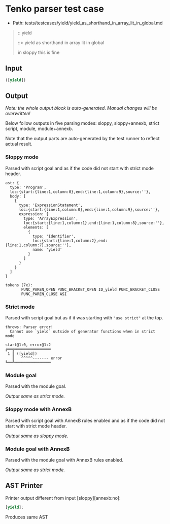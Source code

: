 # Tenko parser test case

- Path: tests/testcases/yield/yield_as_shorthand_in_array_lit_in_global.md

> :: yield
>
> ::> yield as shorthand in array lit in global
>
> in sloppy this is fine

## Input

`````js
([yield])
`````

## Output

_Note: the whole output block is auto-generated. Manual changes will be overwritten!_

Below follow outputs in five parsing modes: sloppy, sloppy+annexb, strict script, module, module+annexb.

Note that the output parts are auto-generated by the test runner to reflect actual result.

### Sloppy mode

Parsed with script goal and as if the code did not start with strict mode header.

`````
ast: {
  type: 'Program',
  loc:{start:{line:1,column:0},end:{line:1,column:9},source:''},
  body: [
    {
      type: 'ExpressionStatement',
      loc:{start:{line:1,column:0},end:{line:1,column:9},source:''},
      expression: {
        type: 'ArrayExpression',
        loc:{start:{line:1,column:1},end:{line:1,column:8},source:''},
        elements: [
          {
            type: 'Identifier',
            loc:{start:{line:1,column:2},end:{line:1,column:7},source:''},
            name: 'yield'
          }
        ]
      }
    }
  ]
}

tokens (7x):
       PUNC_PAREN_OPEN PUNC_BRACKET_OPEN ID_yield PUNC_BRACKET_CLOSE
       PUNC_PAREN_CLOSE ASI
`````

### Strict mode

Parsed with script goal but as if it was starting with `"use strict"` at the top.

`````
throws: Parser error!
  Cannot use `yield` outside of generator functions when in strict mode

start@1:0, error@1:2
╔══╦════════════════
 1 ║ ([yield])
   ║   ^^^^^------- error
╚══╩════════════════

`````

### Module goal

Parsed with the module goal.

_Output same as strict mode._

### Sloppy mode with AnnexB

Parsed with script goal with AnnexB rules enabled and as if the code did not start with strict mode header.

_Output same as sloppy mode._

### Module goal with AnnexB

Parsed with the module goal with AnnexB rules enabled.

_Output same as strict mode._

## AST Printer

Printer output different from input [sloppy][annexb:no]:

````js
[yield];
````

Produces same AST
